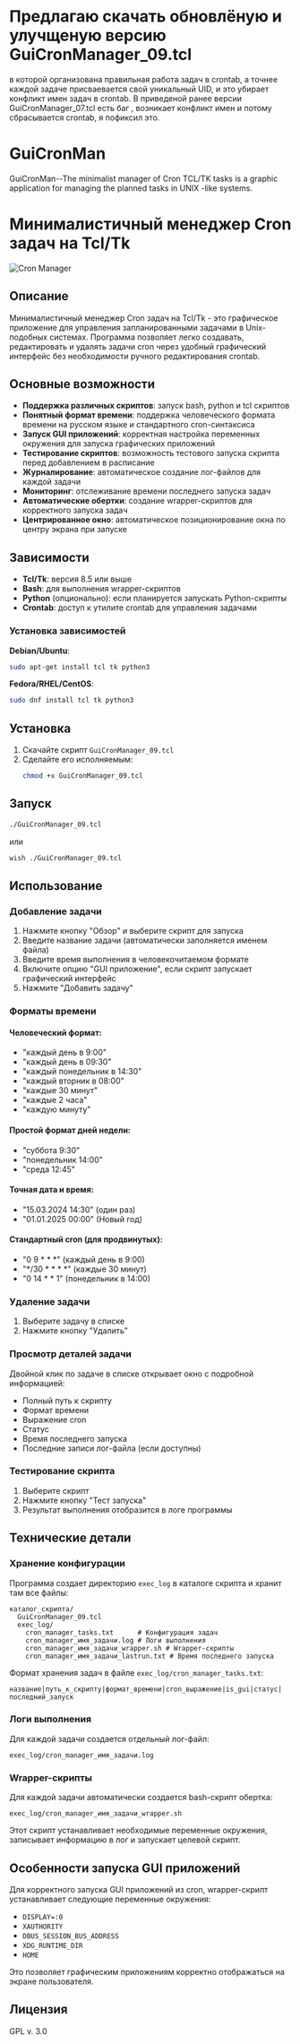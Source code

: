 # Предлагаю скачать обновлёную и улучщеную версию GuiCronManager_09.tcl 

в которой организована правильная работа задач в crontab, а точнее каждой задаче присваевается свой уникальный UID, и это убирает конфликт имен задач в crontab. В приведеной ранее версии GuiCronManager_07.tcl есть баг , возникает конфликт имен и потому сбрасывается crontab, я пофиксил это. 

# GuiCronMan
GuiCronMan--The minimalist manager of Cron TCL/TK tasks is a graphic application for managing the planned tasks in UNIX -like systems.

# Минималистичный менеджер Cron задач на Tcl/Tk

![Cron Manager](https://github.com/totiks2012/GuiCronMan/blob/main/cron_manager_screenshot.png)

## Описание

Минималистичный менеджер Cron задач на Tcl/Tk - это графическое приложение для управления запланированными задачами в Unix-подобных системах. Программа позволяет легко создавать, редактировать и удалять задачи cron через удобный графический интерфейс без необходимости ручного редактирования crontab.

## Основные возможности

- **Поддержка различных скриптов**: запуск bash, python и tcl скриптов
- **Понятный формат времени**: поддержка человеческого формата времени на русском языке и стандартного cron-синтаксиса
- **Запуск GUI приложений**: корректная настройка переменных окружения для запуска графических приложений
- **Тестирование скриптов**: возможность тестового запуска скрипта перед добавлением в расписание
- **Журналирование**: автоматическое создание лог-файлов для каждой задачи
- **Мониторинг**: отслеживание времени последнего запуска задач
- **Автоматические обертки**: создание wrapper-скриптов для корректного запуска задач
- **Центрированное окно**: автоматическое позиционирование окна по центру экрана при запуске

## Зависимости

- **Tcl/Tk**: версия 8.5 или выше
- **Bash**: для выполнения wrapper-скриптов
- **Python** (опционально): если планируется запускать Python-скрипты
- **Crontab**: доступ к утилите crontab для управления задачами

### Установка зависимостей

**Debian/Ubuntu**:
```bash
sudo apt-get install tcl tk python3
```

**Fedora/RHEL/CentOS**:
```bash
sudo dnf install tcl tk python3
```

## Установка

1. Скачайте скрипт `GuiCronManager_09.tcl`
2. Сделайте его исполняемым:
   ```bash
   chmod +x GuiCronManager_09.tcl
   ```

## Запуск

```bash
./GuiCronManager_09.tcl
```

или

```bash
wish ./GuiCronManager_09.tcl
```

## Использование

### Добавление задачи

1. Нажмите кнопку "Обзор" и выберите скрипт для запуска
2. Введите название задачи (автоматически заполняется именем файла)
3. Введите время выполнения в человекочитаемом формате
4. Включите опцию "GUI приложение", если скрипт запускает графический интерфейс
5. Нажмите "Добавить задачу"

### Форматы времени

#### Человеческий формат:
- "каждый день в 9:00"
- "каждый день в 09:30"
- "каждый понедельник в 14:30"
- "каждый вторник в 08:00"
- "каждые 30 минут"
- "каждые 2 часа"
- "каждую минуту"

#### Простой формат дней недели:
- "суббота 9:30"
- "понедельник 14:00"
- "среда 12:45"

#### Точная дата и время:
- "15.03.2024 14:30" (один раз)
- "01.01.2025 00:00" (Новый год)

#### Стандартный cron (для продвинутых):
- "0 9 * * *" (каждый день в 9:00)
- "*/30 * * * *" (каждые 30 минут)
- "0 14 * * 1" (понедельник в 14:00)

### Удаление задачи

1. Выберите задачу в списке
2. Нажмите кнопку "Удалить"

### Просмотр деталей задачи

Двойной клик по задаче в списке открывает окно с подробной информацией:
- Полный путь к скрипту
- Формат времени
- Выражение cron
- Статус
- Время последнего запуска
- Последние записи лог-файла (если доступны)

### Тестирование скрипта

1. Выберите скрипт
2. Нажмите кнопку "Тест запуска"
3. Результат выполнения отобразится в логе программы

## Технические детали

### Хранение конфигурации

Программа создает директорию `exec_log` в каталоге скрипта и хранит там все файлы:

```
каталог_скрипта/
  GuiCronManager_09.tcl
  exec_log/
    cron_manager_tasks.txt      # Конфигурация задач
    cron_manager_имя_задачи.log # Логи выполнения
    cron_manager_имя_задачи_wrapper.sh # Wrapper-скрипты
    cron_manager_имя_задачи_lastrun.txt # Время последнего запуска
```

Формат хранения задач в файле `exec_log/cron_manager_tasks.txt`:
```
название|путь_к_скрипту|формат_времени|cron_выражение|is_gui|статус|последний_запуск
```

### Логи выполнения

Для каждой задачи создается отдельный лог-файл:
```
exec_log/cron_manager_имя_задачи.log
```

### Wrapper-скрипты

Для каждой задачи автоматически создается bash-скрипт обертка:
```
exec_log/cron_manager_имя_задачи_wrapper.sh
```

Этот скрипт устанавливает необходимые переменные окружения, записывает информацию в лог и запускает целевой скрипт.

## Особенности запуска GUI приложений

Для корректного запуска GUI приложений из cron, wrapper-скрипт устанавливает следующие переменные окружения:
- `DISPLAY=:0`
- `XAUTHORITY`
- `DBUS_SESSION_BUS_ADDRESS`
- `XDG_RUNTIME_DIR`
- `HOME`

Это позволяет графическим приложениям корректно отображаться на экране пользователя.

## Лицензия

GPL v. 3.0

